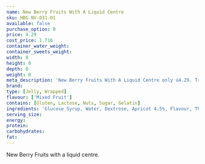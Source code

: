 ```yaml
---
name: New Berry Fruits With A Liquid Centre
sku: HBG-NV-031-01
available: false
purchase_option: 0
price: 4.29
cost_price: 1.716
container_water_weight: 
container_sweets_weight: 
width: 0
height: 0
depth: 0
weight: 0
meta_description: 'New Berry Fruits With A Liquid Centre only ú4.29. Traditional sweets and more at Humbugs Confectionery Store. Specialists in satisfying your sweet tooth!'
brand: 
type: [Jelly, Wrapped]
flavour: ['Mixed Fruit']
contains: [Gluten, Lactose, Nuts, Sugar, Gelatin]
ingredients: 'Glucose Syrup, Water, Dextrose, Apricot 4.5%, Flavour, Thickener (Agar Agar), Acidulant (Citric Acid, Ascorbic Acid, Organic Vinegar), Antifoaming Agent (Soy Oil), Preservative (E211), Colour (E104, E110, E122, E124, E132, E151)'
serving_size: 
energy: 
protein: 
carbohydrates: 
fat: 
---
```

New Berry Fruits with a liquid centre.